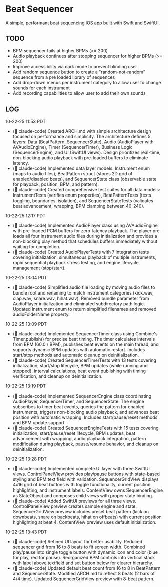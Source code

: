# Beat Sequencer

A simple, ~~performant~~ beat sequencing iOS app built with Swift and SwiftUI.

## TODO

- BPM sequencer fails at higher BPMs (>= 200)
- Audio playback continues after stopping sequencer for higher BPMs (>= 200)
- Improve accessibility via dark mode to prevent blinding user
- Add random sequence button to create a "random-not-random" sequence from a pre loaded library of sequences
- Add drop-down menus per instrument category to allow user to change sounds for each instrument
- Add recording capabilities to allow user to add their own sounds

## LOG

10-22-25 11:53 PDT
- (🤖 claude-code) Created ARCH.md with simple architecture design focused on performance and simplicity. The architecture defines 5 layers: Data (BeatPattern, SequencerState), Audio (AudioPlayer with AVAudioEngine), Timer (SequencerTimer), Business Logic (SequencerEngine), and UI (SwiftUI views). Design prioritizes real-time, non-blocking audio playback with pre-loaded buffers to eliminate latency.
- (🤖 claude-code) Implemented data layer models: Instrument enum (maps to audio files), BeatPattern struct (stores 2D grid of enabled/disabled beats), and SequencerState class (observable state for playback, position, BPM, and pattern).
- (🤖 claude-code) Created comprehensive test suites for all data models: InstrumentTests (verifies enum properties), BeatPatternTests (tests toggling, boundaries, isolation), and SequencerStateTests (validates beat advancement, wrapping, BPM clamping between 40-240).

10-22-25 12:17 PDT
- (🤖 claude-code) Implemented AudioPlayer class using AVAudioEngine with pre-loaded PCM buffers for zero-latency playback. The player pre-loads all four instrument audio files during initialization and provides a non-blocking play method that schedules buffers immediately without waiting for completion.
- (🤖 claude-code) Created AudioPlayerTests with 7 integration tests covering initialization, simultaneous playback of multiple instruments, rapid sequential playback stress testing, and engine lifecycle management (stop/start).

10-22-25 13:04 PDT
- (🤖 claude-code) Simplified audio file loading by moving audio files to bundle root and renaming to match instrument categories (kick.wav, clap.wav, snare.wav, hihat.wav). Removed bundle parameter from AudioPlayer initialization and eliminated subdirectory path logic. Updated Instrument enum to return simplified filenames and removed audioFolderName property.

10-22-25 13:09 PDT
- (🤖 claude-code) Implemented SequencerTimer class using Combine's Timer.publish() for precise beat timing. The timer calculates intervals from BPM (60.0 / BPM), publishes beat events on the main thread, and supports dynamic BPM updates with automatic restart. Includes start/stop methods and automatic cleanup on deinitialization.
- (🤖 claude-code) Created SequencerTimerTests with 13 tests covering initialization, start/stop lifecycle, BPM updates (while running and stopped), interval calculations, beat event publishing with timing verification, and cleanup on deinitialization.

10-22-25 13:19 PDT
- (🤖 claude-code) Implemented SequencerEngine class coordinating AudioPlayer, SequencerTimer, and SequencerState. The engine subscribes to timer beat events, queries the pattern for enabled instruments, triggers non-blocking audio playback, and advances beat position with automatic wrapping. Includes start/pause/reset methods and BPM update support.
- (🤖 claude-code) Created SequencerEngineTests with 15 tests covering initialization, start/pause/reset lifecycle, BPM updates, beat advancement with wrapping, audio playback integration, pattern modification during playback, pause/resume behavior, and cleanup on deinitialization.

10-22-25 13:28 PDT
- (🤖 claude-code) Implemented complete UI layer with three SwiftUI views. ControlPanelView provides play/pause buttons with state-based styling and BPM text field with validation. SequencerGridView displays 4x16 grid of beat buttons with toggle functionality, current position highlighting, and instrument labels. ContentView owns SequencerEngine as StateObject and composes child views with proper state binding.
- (🤖 claude-code) Added SwiftUI previews for all three views. ControlPanelView preview creates sample engine and state. SequencerGridView preview includes preset beat pattern (kick on downbeats, snare on backbeats, hihat on offbeats) with current position highlighting at beat 4. ContentView preview uses default initialization.

10-22-25 13:43 PDT
- (🤖 claude-code) Refined UI layout for better usability. Reduced sequencer grid from 16 to 8 beats to fit screen width. Combined play/pause into single toggle button with dynamic icon and color (blue for play, red for pause). Reorganized BPM controls into vertical stack with label above textfield and set button below for clearer hierarchy.
- (🤖 claude-code) Updated default beat count from 16 to 8 in BeatPattern and SequencerState. Modified ARCH.md to reflect 8 beats (2 bars of 4/4 time). Updated SequencerGridView preview with 8-beat pattern.
